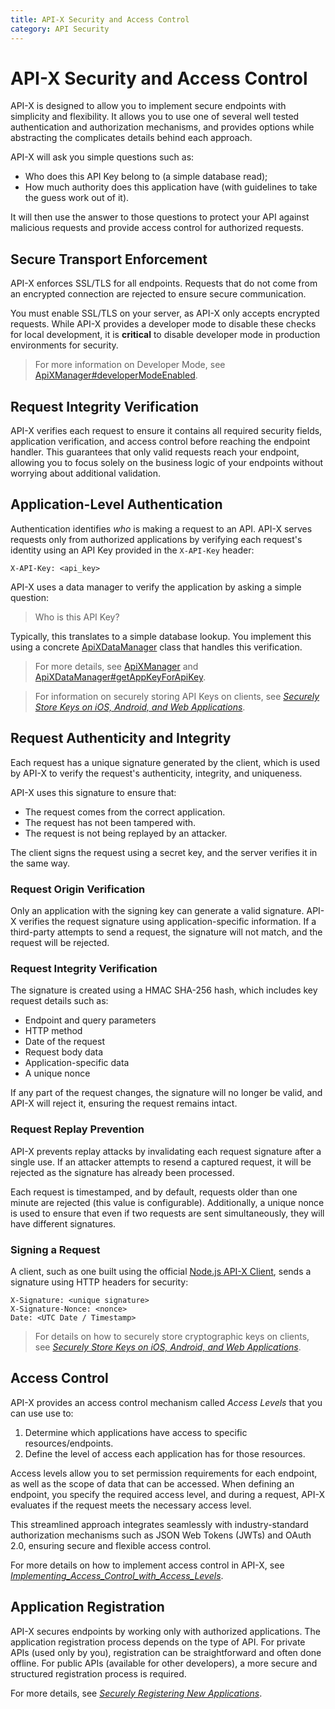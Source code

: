 ```yaml
---
title: API-X Security and Access Control
category: API Security
---
```

# API-X Security and Access Control

API-X is designed to allow you to implement secure endpoints with simplicity and flexibility. It allows you to use one of several well tested authentication and authorization mechanisms, and provides options while abstracting the complicates details behind each approach.

API-X will ask you simple questions such as:

- Who does this API Key belong to (a simple database read);
- How much authority does this application have (with guidelines to take the guess work out of it).

It will then use the answer to those questions to protect your API against malicious requests and provide access control for authorized requests.

## Secure Transport Enforcement

API-X enforces SSL/TLS for all endpoints. Requests that do not come from an encrypted connection are rejected to ensure secure communication.

You must enable SSL/TLS on your server, as API-X only accepts encrypted requests. While API-X provides a developer mode to disable these checks for local development, it is **critical** to disable developer mode in production environments for security.

> For more information on Developer Mode, see [ApiXManager#developerModeEnabled](/classes/apix.ApiXManager.html#developerModeEnabled).

## Request Integrity Verification

API-X verifies each request to ensure it contains all required security fields, application verification, and access control before reaching the endpoint handler. This guarantees that only valid requests reach your endpoint, allowing you to focus solely on the business logic of your endpoints without worrying about additional validation.

## Application-Level Authentication

Authentication identifies *who* is making a request to an API. API-X serves requests only from authorized applications by verifying each request's identity using an API Key provided in the `X-API-Key` header:

```
X-API-Key: <api_key>
```

API-X uses a data manager to verify the application by asking a simple question:

> Who is this API Key?

Typically, this translates to a simple database lookup. You implement this using a concrete [ApiXDataManager](/classes/apix.ApiXDataManager.html) class that handles this verification.

> For more details, see [ApiXManager](/classes/apix.ApiXManager.html) and [ApiXDataManager#getAppKeyForApiKey](/classes/apix.ApiXDataManager.html#getAppKeyForApiKey).

> For information on securely storing API Keys on clients, see [*Securely Store Keys on iOS, Android, and Web Applications*](./Securely_Store_Keys_on_iOS_Android_and_Web_Applications.md).

## Request Authenticity and Integrity

Each request has a unique signature generated by the client, which is used by API-X to verify the request's authenticity, integrity, and uniqueness.

API-X uses this signature to ensure that:

- The request comes from the correct application.
- The request has not been tampered with.
- The request is not being replayed by an attacker.

The client signs the request using a secret key, and the server verifies it in the same way.

### Request Origin Verification

Only an application with the signing key can generate a valid signature. API-X verifies the request signature using application-specific information. If a third-party attempts to send a request, the signature will not match, and the request will be rejected.

### Request Integrity Verification

The signature is created using a HMAC SHA-256 hash, which includes key request details such as:

- Endpoint and query parameters
- HTTP method
- Date of the request
- Request body data
- Application-specific data
- A unique nonce

If any part of the request changes, the signature will no longer be valid, and API-X will reject it, ensuring the request remains intact.

### Request Replay Prevention

API-X prevents replay attacks by invalidating each request signature after a single use. If an attacker attempts to resend a captured request, it will be rejected as the signature has already been processed.

Each request is timestamped, and by default, requests older than one minute are rejected (this value is configurable). Additionally, a unique nonce is used to ensure that even if two requests are sent simultaneously, they will have different signatures.

### Signing a Request

A client, such as one built using the official [Node.js API-X Client](https://apix.evoluti.us/client/), sends a signature using HTTP headers for security:

```
X-Signature: <unique signature>
X-Signature-Nonce: <nonce>
Date: <UTC Date / Timestamp>
```

> For details on how to securely store cryptographic keys on clients, see [*Securely Store Keys on iOS, Android, and Web Applications*](./Securely_Store_Keys_on_iOS_Android_and_Web_Applications.md).

## Access Control

API-X provides an access control mechanism called *Access Levels* that you can use use to:

1. Determine which applications have access to specific resources/endpoints.
2. Define the level of access each application has for those resources.

Access levels allow you to set permission requirements for each endpoint, as well as the scope of data that can be accessed. When defining an endpoint, you specify the required access level, and during a request, API-X evaluates if the request meets the necessary access level.

This streamlined approach integrates seamlessly with industry-standard authorization mechanisms such as JSON Web Tokens (JWTs) and OAuth 2.0, ensuring secure and flexible access control.

For more details on how to implement access control in API-X, see [*Implementing_Access_Control_with_Access_Levels*](./Implementing_Access_Control_with_Access_Levels.md).

## Application Registration

API-X secures endpoints by working only with authorized applications. The application registration process depends on the type of API. For private APIs (used only by you), registration can be straightforward and often done offline. For public APIs (available for other developers), a more secure and structured registration process is required.

For more details, see [*Securely Registering New Applications*](./Securely_Registering_New_Applications.md).

